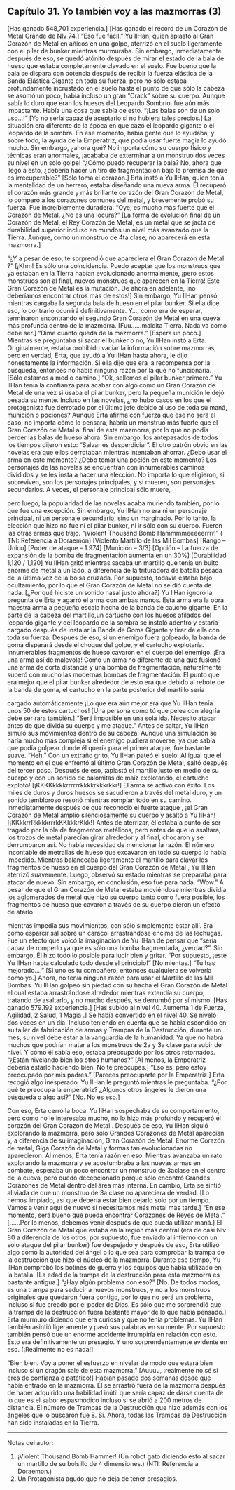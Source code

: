 
## Capítulo 31. Yo también voy a las mazmorras (3)


[Has ganado 548,701 experiencia.]
[Has ganado el récord de un Corazón de Metal Grande de Nlv 74.]
“Eso fue fácil.”
Yu IlHan, quien aplastó al Gran Corazón de Metal en añicos en una golpe, aterrizó en el suelo ligeramente con el pilar de bunker mientras murmuraba. Sin embargo, inmediatamente después de eso, se quedó atónito después de mirar el estado de la bala de hueso que estaba completamente clavado en el suelo.
Fue bueno que la bala se dispara con potencia después de recibir la fuerza elástica de la Banda Elástica Gigante en toda su fuerza, pero no sólo estaba profundamente incrustado en el suelo hasta el punto de que sólo la cabeza se asomó un poco, había incluso un gran “Crack” sobre su cuerpo. Aunque sabía lo duro que eran los huesos del Leopardo Sombrío, fue aún más impactante.
Había una cosa que sabía de esto. “¡Las balas son de un solo uso…!”
[Yo no sería capaz de aceptarlo si no hubiera tales precios.]
La situación era diferente de la época en que cazó el leopardo gigante o el leopardo de la sombra. En ese momento, había gente que lo ayudaba, y sobre todo, la ayuda de la Emperatriz, que podía usar fuerte magia lo ayudó mucho.
Sin embargo, ¿ahora qué? No importa cómo su cuerpo físico y técnicas eran anormales, ¡acababa de exterminar a un monstruo dos veces su nivel en un solo golpe!
“¿Cómo puedo recuperar la bala? No, ahora que llegó a esto, ¿debería hacer un tiro de fragmentación bajo la premisa de que es irrecuperable?”
[Solo toma el corazón.]
Erta instó a Yu IlHan, quien tenía la mentalidad de un herrero, estaba diseñando una nueva arma. Él recuperó el corazón más grande y más brillante corazón del Gran Corazón de Metal, lo comparó a los corazones comunes del metal, y brevemente probó su fuerza.
Fue increíblemente duradera.
“Oye, es mucho más fuerte que el Corazón de Metal. ¿No es una locura?”
[La forma de evolución final de un Corazón de Metal, el Rey Corazón de Metal, es un metal que se jacta de durabilidad superior incluso en mundos un nivel más avanzado que la Tierra. Aunque, como un monstruo de 4ta clase, no aparecerá en esta mazmorra.]
 
“¿Y a pesar de eso, te sorprendió que apareciera el Gran Corazón de Metal ?”
[¡Khm! Es sólo una coincidencia. Puedo aceptar que los monstruos que ya estaban en la Tierra habían evolucionado anormalmente, ¡pero estos monstruos son al final, nuevos monstruos que aparecen en la Tierra! Este Gran Corazón de Metal es la mutación. De ahora en adelante, ¡no deberíamos encontrar otros más de estos!]
Sin embargo, Yu IlHan pensó mientras cargaba la segunda bala de hueso en el pilar bunker. Si ella dice eso, lo contrario ocurrirá definitivamente.
Y…, como era de esperar, terminaron encontrando el segundo Gran Corazón de Metal en una cueva más profunda dentro de la mazmorra.
[Fuu……maldita Tierra. Nada va como debe ser.] “Dime cuánto queda de la mazmorra.”
[Espera un poco.]
Mientras se preguntaba si sacar el bunker o no, Yu IlHan instó a Erta. Originalmente, estaba prohibido vaciar la información sobre mazmorras, pero en verdad, Erta, que ayudó a Yu IlHan hasta ahora, le dijo honestamente la información. Si ella dijo que era la recompensa por la búsqueda, entonces no había ninguna razón por la que no funcionaría.
[Sólo estamos a medio camino.]
“Ok, sellemos el pilar bunker primero.”
Yu IlHan tenía la confianza para acabar con algo como un Gran Corazón de Metal de una vez si usaba el pilar bunker, pero la pequeña munición le dejó pesada su mente. Incluso en las novelas, ¿no hubo casos en los que el protagonista fue derrotado por el último jefe debido al uso de toda su maná, munición o pociones?
Aunque Erta afirma con fuerza que ese no será el caso, no importa cómo lo pensara, habría un monstruo más fuerte que el Gran Corazón de Metal al final de esta mazmorra, por lo que no podía perder las balas de hueso ahora.
Sin embargo, los antepasados de todos los tiempos dijeron esto: “Salvar es desperdiciar”. El otro patrón obvio en las novelas era que ellos derrotaban mientras intentaban ahorrar.
¿Debo usar el arma en este momento? ¿Debo tomar una poción en este momento? Los personajes de las novelas se encuentran con innumerables caminos divididos y se les insta a hacer una elección.
No importa lo que eligieron, si sobreviven, son los personajes principales, y si mueren, son personajes secundarios. A veces, el personaje principal sólo muere,
 
pero luego, la popularidad de las novelas acaba muriendo también, por lo que fue una excepción.
Sin embargo, Yu IlHan no era ni un personaje principal, ni un personaje secundario, sino un marginado. Por lo tanto, la elección que hizo no fue ni el pilar bunker, ni ir sólo con su cuerpo.
Fueron las otras armas que trajo.
“¡Violent Thousand Bomb Hammmmeeeeerrrr!” ( TNI: Referencia a Doraemon)
[Violento Martillo de las Mil Bombas] [Rango – Único]
[Poder de ataque – 1.974] [Munición – 3/3]
[Opción – La fuerza de expansión de la bomba de fragmentación aumenta en un 30%]
[Durabilidad 1,120 / 1,120]
Yu IlHan gritó mientras sacaba un martillo que tenía un bulto enorme de metal a un lado, a diferencia de la trituradora de batalla pesada de la última vez de la bolsa cruzada. Por supuesto, todavía estaba bajo ocultamiento, por lo que el Gran Corazón de Metal no se dió cuenta de nada.
[¿Por qué hiciste un sonido nasal justo ahora?]
Yu IlHan ignoró la pregunta de Erta y agarró el arma con ambas manos.
Esta arma era la obra maestra arma a pequeña escala hecha de la banda de caucho gigante.
En la parte de la cabeza del martillo,un cartucho con los huesos afilados del leopardo gigante y del leopardo de la sombra se instaló adentro y estaría cargado después de instalar la Banda de Goma Gigante y tirar de ella con toda su fuerza.
Después de eso, si un enemigo fuera golpeado, la banda de goma disparará desde el choque del golpe, y el cartucho explotaría. Innumerables fragmentos de hueso cavaron en el cuerpo del enemigo. ¡Era una arma así de malevola!
Como un arma no diferente de una que fusionó una arma de corta distancia y una bomba de fragmentación, naturalmente superó con mucho las modernas bombas de fragmentación.
El punto que era mejor que el pilar bunker alrededor de esto era que debido al rebote de la banda de goma, el cartucho en la parte posterior del martillo sería
 
cargado automáticamente ¡Lo que era aún mejor era que Yu IlHan tenía unos 50 de estos cartuchos!
[Una persona como tú que pelea con alegría debe ser rara también.]
“Será imposible en una sola ida. Necesito atacar antes de que divida su cuerpo y me ataque.”
Antes de saltar, Yu IlHan simuló sus movimientos dentro de su cabeza. Aunque una simulación se haría mucho más compleja si el enemigo pudiera moverse, ya que sabía que podía golpear donde él quería para el primer ataque, fue bastante suave.
“Heh.”
Con un extraño grito, Yu IlHan pateó el suelo. Al igual que el momento en el que enfrentó al último Gran Corazón de Metal, saltó después del tercer paso.
Después de eso, ¡aplastó el martillo justo en medio de su cuerpo y con un sonido de palomitas de maíz explotando, el cartucho explotó!
[¡KKKKkkkkrrrrrrkkkkrkkkrkkr!]
El arma se activó con éxito. Los miles de duros y duros huesos se sacudieron a través del metal duro, y un sonido tembloroso resonó mientras rompían todo en su camino.
Inmediatamente después de que reconoció el fuerte ataque , ¡el Gran Corazón de Metal amplió silenciosamente su cuerpo y asaltó a Yu IlHan!
[¡KKkkrrRkkkkrrrkKKkkkrKkk!]
Antes de aterrizar, él estaba a punto de ser tragado por la ola de fragmentos metálicos, pero antes de que lo asaltara, los trozos de metal parecían girar alrededor y al final, chocaron y se derrumbaron así.
No había necesidad de mencionar la razón. El número incontable de metrallas de hueso que excavaron en todo su cuerpo lo había impedido.
Mientras balanceaba ligeramente el martillo para clavar los fragmentos de hueso en el cuerpo del Gran Corazón de Metal , Yu IlHan aterrizó suavemente. Luego, observó su estado mientras se preparaba para atacar de nuevo.
Sin embargo, en conclusión, eso fue para nada. “Wow.”
A pesar de que el Gran Corazón de Metal estaba moviéndose mientras dividía los aglomerados de metal que hizo su cuerpo tanto como fuera posible, los fragmentos de hueso que cavaron a través de su cuerpo dieron un efecto de atarlo
 
mientras impedía sus movimientos, con sólo simplemente estar allí. Era cómo esparcir sal sobre un caracol arrastrándose encima de las lechugas.
Fue un efecto que volcó la imaginación de Yu IlHan de pensar que “sería capaz de romperlo ya que es sólo una bomba fragmentada, ¿verdad?”. Sin embargo, Él hizo todo lo posible para lucir bien y gritar.
“Por supuesto, ¡este Yu IlHan había calculado todo desde el principio!” [No mientas.]
“Tu has mejorado….”
[Si uno es tu compañero, entonces cualquiera se volvería como yo.]
Ahora, no tenía ninguna razón para usar el Martillo de las Mil Bombas. Yu IlHan golpeó sin piedad con su hacha el Gran Corazón de Metal el cual estaba arrastrándose alrededor mientras extendía su cuerpo, tratando de asaltarlo, y no mucho después, se derrumbó por sí mismo.
[Has ganado 579.192 experiencia.]
[Has subido al nivel 40. Aumenta 1 de Fuerza, Agilidad, 2 Salud, 1 Magia .]
Se había convertido en el nivel 40. Se niveló dos veces en un día. Incluso teniendo en cuenta que se había escondido en su taller de fabricación de armas y Trampas de la Destrucción, durante un mes, su nivel debe estar a la vanguardia de la humanidad.
Ya que no habrá muchos que podrían matar a los monstruos de 2a y 3a clase para subir de nivel.
Y cómo él sabía eso, estaba preocupado por los otros retornados. “¿Están nivelando bien los otros humanos?”
[Al menos, la Emperatriz debería estarlo haciendo bien. No te preocupes.] “Eso es, pero estoy preocupado por mis padres.”
[Pareces preocuparte por la Emperatriz.]
Erta recogió algo inesperado. Yu IlHan le preguntó mientras le preguntaba.
“¿Por qué te preocupa la emperatriz? ¿Algunos otros ángeles le dieron una búsqueda o algo así?”
[No. No es eso.]
 
Con eso, Erta cerró la boca. Yu IlHan sospechaba de su comportamiento, pero como no le interesaba mucho, no lo hizo más profundo y recuperó el corazón del Gran Corazón de Metal .
Después de eso, Yu IlHan siguió explorando la mazmorra, pero sólo Grandes Corazones de Metal aparecían y, a diferencia de su imaginación, Gran Corazón de Metal, Enorme Corazón de metal, Giga Corazón de Metal y formas tan evolucionadas no aparecieron. Al menos, Erta tenía razón en eso.
Mientras avanzaba un rato explorando la mazmorra y se acostumbraba a las nuevas armas en combate, esperaba un poco encontrar un monstruo de 3aclase en el centro de la cueva, pero quedó decepcionado porque sólo encontró Grandes Corazones de Metal dentro del área más interna. En cambio, Erta se sintió aliviada de que un monstruo de 3a clase no apareciera de verdad.
[Lo hemos limpiado, así que debería estar bien dejarlo solo por un tiempo. Vamos a venir aquí de nuevo si necesitamos más metal más tarde.]
“En ese momento, será bueno que pueda encontrar Corazones de Reyes de Metal.”
[……Por lo menos, debemos venir después de que pueda utilizar maná.]
El Gran Corazón de Metal que estaba en la región más central (era de casi Nlv 80 a diferencia de los otros, por supuesto, fue enviado al infierno con un solo ataque del pilar bunker) fue despejado y después de eso, Erta utilizó algo como la autoridad del ángel o lo que sea para comprobar la trampa de la destrucción que hizo el núcleo de la mazmorra. Durante ese tiempo, Yu IlHan comprobó los botines de guerra y los equipos que había utilizado en la batalla.
[La edad de la trampa de la destrucción para esta mazmorra es bastante antigua.] “¿Hay algún problema con eso?”
[No. De todos modos, es una trampa para seducir a nuevos monstruos, y no a los monstruos originales que quedaron fuera contigo, por lo que no será un problema, incluso si fue creado por el poder de Dios. Es sólo que me sorprendió que la trampa de la destrucción fuera bastante mayor de lo que había pensado.]
Erta murmuró diciendo que era curiosa y que no tenía problemas. Yu IlHan también asintió ligeramente y pasó sus palabras en su mente.
Por supuesto también pensó que un enorme accidente irrumpiría en relación con esto. Esto era definitivamente un presagio. Y uno sorprendentemente evidente en eso.
[¡Realmente no es nada!]
 
“Bien bien. Voy a poner el esfuerzo en nivelar de modo que estará bien incluso si un dragón sale de esta mazmorra.”
[Auuuu, ¡realmente no sé si eres de confianza o patético!]
Habían pasado dos semanas desde que había entrado en la mazmorra. Él se arrastró fuera de la mazmorra después de haber adquirido una habilidad inútil que sería capaz de darse cuenta de lo que es el sabor espasmódico incluso si se abrió a 200 metros de distancia.
El número de Trampas de la Destrucción que hizo además con los ángeles que lo buscaron fue 8.
Sí.
Ahora, todas las Trampas de Destrucción han sido instaladas en la Tierra.

---

Notas del autor:
1.	¡Violent Thousand Bomb Hammer! (Un robot gato diciendo esto al sacar un martillo de su bolsillo de 4 dimensiones.) (NTI: Referencia a Doraemon.)
2.	Un Protagonista agudo que no deja de tener presagios.
